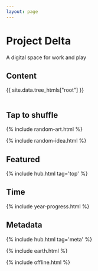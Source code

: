 ```yaml
---
layout: page
---
```


<style>

</style>

# Project Delta 

A digital space for work and play 

## Content

<div style="margin-top:0.5rem">
{{ site.data.tree_htmls["root"] }}
</div>

<br>

## Tap to shuffle   

{% include random-art.html %}

{% include random-idea.html %}

## Featured

{% include hub.html tag='top' %}

## Time 

{% include year-progress.html %}

## Metadata 

{% include hub.html tag='meta' %}

{% include earth.html %}

{% include offline.html  %}




